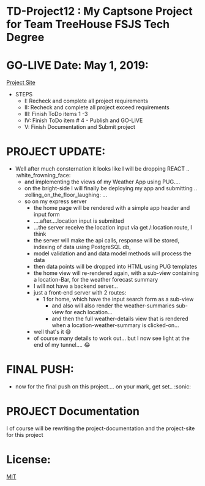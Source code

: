 # TD-Project12 : My Captsone Project for Team TreeHouse FSJS Tech Degree

# GO-LIVE Date: May 1, 2019:  
[Project Site](https://pereznetworks.github.io/TD-Project12/)

- STEPS
  - I: Recheck and complete all project requirements
  - II: Recheck and complete all project exceed requirements
  - III: Finish ToDo items 1 -3
  - IV: Finish ToDo item # 4 - Publish and GO-LIVE
  - V: Finish Documentation and Submit project

# PROJECT UPDATE:
- Well after much consternation it looks like I will be dropping REACT .. :white_frowning_face:
  - and implementing the views of my Weather App using PUG….
  - on the bright-side I will finally be deploying my app and submitting .. :rolling_on_the_floor_laughing: …  
  - so on my express server
    - the home page will be rendered with a simple app header and input form
    - ….after….location input is submitted
    - …the server receive the location input via get /:location route,  I think
    - the server will make the api calls, response will be stored, indexing of data using PostgreSQL db,
    - model validation and and data model methods will process the data
    - then data points will be dropped into HTML using PUG templates
    - the home view will re-rendered again, with a sub-view containing a location-Bar, for the weather forecast summary
    - I will not have a backend server…
    - just a front-end server with 2 routes:
      - 1 for home, which have the input search form as a sub-view
        - and also will also render the weather-summaries sub-view for each location…
        - and then the full weather-details view that is rendered when a location-weather-summary is clicked-on…
    - well that's it :sweat_smile:  
    - of course many details to work out… but I now see light at the end of my tunnel…. :joy:

# FINAL PUSH:
  - now for the final push on this project…. on your mark, get set.. :sonic:

# PROJECT Documentation

  I of course will be rewriting the project-documentation and the project-site for this project
   
# License:

[MIT](https://github.com/pereznetworks/TD-Project12/blob/master/LICENSE)
